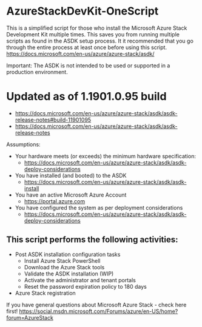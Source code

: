 # AzureStackDevKit-OneScript

This is a simplified script for those who install the Microsoft Azure Stack Development Kit multiple times.  This saves you from running multiple scripts as found in the ASDK setup process.  It it recommended that you go through the entire process at least once before using this script. https://docs.microsoft.com/en-us/azure/azure-stack/asdk/ 

Important: The ASDK is not intended to be used or supported in a production environment.

# Updated as of 1.1901.0.95 build
 - https://docs.microsoft.com/en-us/azure/azure-stack/asdk/asdk-release-notes#build-11901095
 - https://docs.microsoft.com/en-us/azure/azure-stack/asdk/asdk-release-notes

Assumptions:
- Your hardware meets (or exceeds) the minimum hardware specification: 
  - https://docs.microsoft.com/en-us/azure/azure-stack/asdk/asdk-deploy-considerations
- You have installed (and booted) to the ASDK
  - https://docs.microsoft.com/en-us/azure/azure-stack/asdk/asdk-install 
- You have an active Microsoft Azure Account
  - https://portal.azure.com
- You have configured the system as per deployment considerations
  - https://docs.microsoft.com/en-us/azure/azure-stack/asdk/asdk-deploy-considerations

This script performs the following activities:
---------------------------------------------------
- Post ASDK installation configuration tasks
  - Install Azure Stack PowerShell
  - Download the Azure Stack tools
  - Validate the ASDK installation (WIP)
  - Activate the administrator and tenant portals
  - Reset the password expiration policy to 180 days
 - Azure Stack registration 
    
 
 If you have general questions about Microsoft Azure Stack - check here first! 
 https://social.msdn.microsoft.com/Forums/azure/en-US/home?forum=AzureStack
